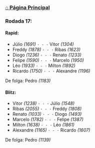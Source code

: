### [⌂ Página Principal](https://grupo-de-xadrez.github.io/)

### Rodada 17:

#### Rapid:

* Júlio *(1691)* `· - ·` Vitor *(1304)*  
* Freddy *(1878)* `· - ·` Ribas *(1623)*  
* Diogo *(1236)* `· - ·` Renato *(1233)*  
* Felipe *(1590)* `· - ·` Marcelo *(1950)*  
* Léo *(1933)* `· - ·` Milton *(1892)*  
* Ricardo *(1750)* `· - ·` Alexandre *(1196)*  

De folga: Pedro *(1183)*

#### Blitz:

* Vitor *(1238)* `· - ·` Júlio *(1548)*  
* Ribas *(2055)* `· - ·` Freddy *(1808)*  
* Renato *(1033)* `· - ·` Diogo *(1493)*  
* Marcelo *(1782)* `· - ·` Felipe *(1387)*  
* Milton *(1638)* `· - ·` Léo *(1861)*  
* Alexandre *(1165)* `· - ·` Ricardo *(1607)*  

De folga: Pedro *(1139)*

